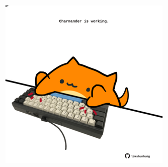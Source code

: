 <!-- built at 17/10/2024, 03:05:17 UTC -->
<p align="center">
  <img width="500" height="500" src="./ReadmeImage.svg">
</p>
